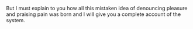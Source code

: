 But I must explain to you how all this mistaken idea of denouncing pleasure and praising pain was born and I will give you a complete account of the system.
